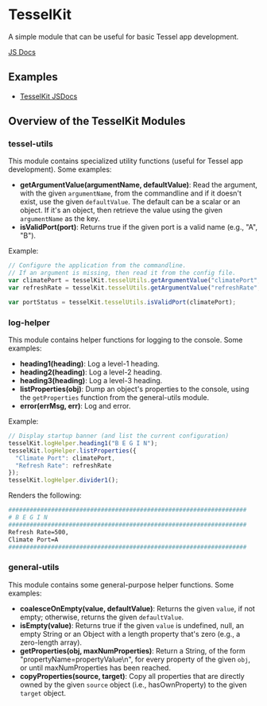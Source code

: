 # TesselKit

A simple module that can be useful for basic Tessel app development.

[JS Docs](http://www.thruzero.com/tessel-kit/jsdoc/index.html)

## Examples

* [TesselKit JSDocs](http://www.thruzero.com/tessel-kit/jsdoc/index.html)


## Overview of the TesselKit Modules

### tessel-utils

This module contains specialized utility functions (useful for Tessel app development). Some examples:

* **getArgumentValue(argumentName, defaultValue)**: Read the argument, with the given `argumentName`, from the commandline and if it doesn't exist, use the given `defaultValue`.
  The default can be a scalar or an object. If it's an object, then retrieve the value using the given `argumentName` as the key.
* **isValidPort(port)**: Returns true if the given port is a valid name (e.g., "A", "B").


Example:

```javascript
// Configure the application from the commandline.
// If an argument is missing, then read it from the config file.
var climatePort = tesselKit.tesselUtils.getArgumentValue("climatePort", config);
var refreshRate = tesselKit.tesselUtils.getArgumentValue("refreshRate", config);

var portStatus = tesselKit.tesselUtils.isValidPort(climatePort);
```


### log-helper

This module contains helper functions for logging to the console. Some examples:

* **heading1(heading)**: Log a level-1 heading.
* **heading2(heading)**: Log a level-2 heading.
* **heading3(heading)**: Log a level-3 heading.
* **listProperties(obj)**: Dump an object's properties to the console, using the `getProperties` function from the general-utils module.
* **error(errMsg, err)**: Log and error.

Example:

```javascript
// Display startup banner (and list the current configuration)
tesselKit.logHelper.heading1("B E G I N");
tesselKit.logHelper.listProperties({
  "Climate Port": climatePort,
  "Refresh Rate": refreshRate
});
tesselKit.logHelper.divider1();
```

Renders the following:

```bash
###################################################################
# B E G I N
###################################################################
Refresh Rate=500,
Climate Port=A
###################################################################
```

### general-utils

This module contains some general-purpose helper functions. Some examples:

* **coalesceOnEmpty(value, defaultValue)**: Returns the given `value`, if not empty; otherwise, returns the given `defaultValue`.
* **isEmpty(value)**: Returns true if the given `value` is undefined, null, an empty String or an Object with a length property that's zero (e.g., a zero-length array).
* **getProperties(obj, maxNumProperties)**: Return a String, of the form "propertyName=propertyValue\n", for every property of the given `obj`, or until maxNumProperties has been reached.
* **copyProperties(source, target)**: Copy all properties that are directly owned by the given `source` object (i.e., hasOwnProperty) to the given `target` object.

